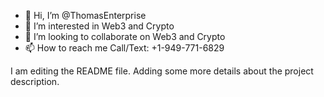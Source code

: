 

- 👋 Hi, I’m @ThomasEnterprise
- 👀 I’m interested in Web3 and Crypto
- 💞️ I’m looking to collaborate on Web3 and Crypto
- 📫 How to reach me Call/Text: +1-949-771-6829

<!---
ThomasEnterprise/ThomasEnterprise is a ✨ special ✨ repository because its `README.md` (this file) appears on your GitHub profile.
You can click the Preview link to take a look at your changes.
--->
I am editing the README file. Adding some more details about 
the project description.
